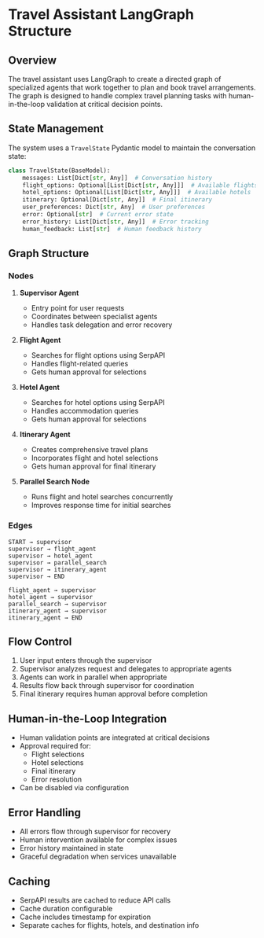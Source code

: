 # Travel Assistant LangGraph Structure

## Overview

The travel assistant uses LangGraph to create a directed graph of specialized agents that work together to plan and book travel arrangements. The graph is designed to handle complex travel planning tasks with human-in-the-loop validation at critical decision points.

## State Management

The system uses a `TravelState` Pydantic model to maintain the conversation state:

```python
class TravelState(BaseModel):
    messages: List[Dict[str, Any]]  # Conversation history
    flight_options: Optional[List[Dict[str, Any]]]  # Available flights
    hotel_options: Optional[List[Dict[str, Any]]]  # Available hotels
    itinerary: Optional[Dict[str, Any]]  # Final itinerary
    user_preferences: Dict[str, Any]  # User preferences
    error: Optional[str]  # Current error state
    error_history: List[Dict[str, Any]]  # Error tracking
    human_feedback: List[str]  # Human feedback history
```

## Graph Structure

### Nodes

1. **Supervisor Agent**

   - Entry point for user requests
   - Coordinates between specialist agents
   - Handles task delegation and error recovery

2. **Flight Agent**

   - Searches for flight options using SerpAPI
   - Handles flight-related queries
   - Gets human approval for selections

3. **Hotel Agent**

   - Searches for hotel options using SerpAPI
   - Handles accommodation queries
   - Gets human approval for selections

4. **Itinerary Agent**

   - Creates comprehensive travel plans
   - Incorporates flight and hotel selections
   - Gets human approval for final itinerary

5. **Parallel Search Node**
   - Runs flight and hotel searches concurrently
   - Improves response time for initial searches

### Edges

```
START → supervisor
supervisor → flight_agent
supervisor → hotel_agent
supervisor → parallel_search
supervisor → itinerary_agent
supervisor → END

flight_agent → supervisor
hotel_agent → supervisor
parallel_search → supervisor
itinerary_agent → supervisor
itinerary_agent → END
```

## Flow Control

1. User input enters through the supervisor
2. Supervisor analyzes request and delegates to appropriate agents
3. Agents can work in parallel when appropriate
4. Results flow back through supervisor for coordination
5. Final itinerary requires human approval before completion

## Human-in-the-Loop Integration

- Human validation points are integrated at critical decisions
- Approval required for:
  - Flight selections
  - Hotel selections
  - Final itinerary
  - Error resolution
- Can be disabled via configuration

## Error Handling

- All errors flow through supervisor for recovery
- Human intervention available for complex issues
- Error history maintained in state
- Graceful degradation when services unavailable

## Caching

- SerpAPI results are cached to reduce API calls
- Cache duration configurable
- Cache includes timestamp for expiration
- Separate caches for flights, hotels, and destination info
